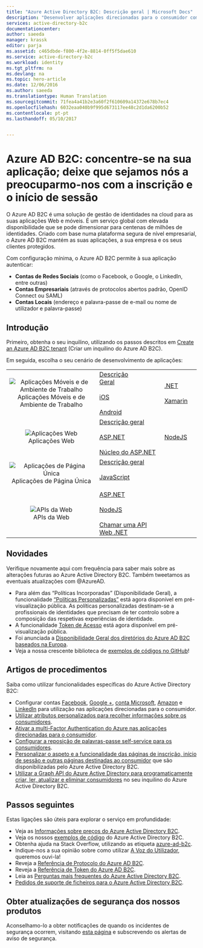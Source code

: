 ```yaml
---
title: "Azure Active Directory B2C: Descrição geral | Microsoft Docs"
description: "Desenvolver aplicações direcionadas para o consumidor com o Azure Active Directory B2C"
services: active-directory-b2c
documentationcenter: 
author: saeeda
manager: krassk
editor: parja
ms.assetid: c465dbde-f800-4f2e-8814-0ff5f5dae610
ms.service: active-directory-b2c
ms.workload: identity
ms.tgt_pltfrm: na
ms.devlang: na
ms.topic: hero-article
ms.date: 12/06/2016
ms.author: saeeda
ms.translationtype: Human Translation
ms.sourcegitcommit: 71fea4a41b2e3a60f2f610609a14372e678b7ec4
ms.openlocfilehash: 6032eaa040b9f995d673117ee48c2d1da6200b52
ms.contentlocale: pt-pt
ms.lasthandoff: 05/10/2017


---
```

# <a name="azure-ad-b2c-focus-on-your-app-let-us-worry-about-sign-up-and-sign-in"></a>Azure AD B2C: concentre-se na sua aplicação; deixe que sejamos nós a preocuparmo-nos com a inscrição e o início de sessão

O Azure AD B2C é uma solução de gestão de identidades na cloud para as suas aplicações Web e móveis. É um serviço global com elevada disponibilidade que se pode dimensionar para centenas de milhões de identidades. Criado com base numa plataforma segura de nível empresarial, o Azure AD B2C mantém as suas aplicações, a sua empresa e os seus clientes protegidos.

Com configuração mínima, o Azure AD B2C permite à sua aplicação autenticar:

* **Contas de Redes Sociais** (como o Facebook, o Google, o LinkedIn, entre outras)
* **Contas Empresariais** (através de protocolos abertos padrão, OpenID Connect ou SAML)
* **Contas Locais** (endereço e palavra-passe de e-mail ou nome de utilizador e palavra-passe)

## <a name="get-started"></a>Introdução

Primeiro, obtenha o seu inquilino, utilizando os passos descritos em [Create an Azure AD B2C tenant](active-directory-b2c-get-started.md) (Criar um inquilino do Azure AD B2C).

Em seguida, escolha o seu cenário de desenvolvimento de aplicações:

|  |  |  |  |
| --- | --- | --- | --- |
| <center>![Aplicações Móveis e de Ambiente de Trabalho](../active-directory/develop/media/active-directory-developers-guide/NativeApp_Icon.png)<br />Aplicações Móveis e de Ambiente de Trabalho</center> | [Descrição Geral](active-directory-b2c-reference-oauth-code.md)&nbsp;&nbsp;&nbsp;&nbsp;&nbsp;&nbsp;&nbsp;&nbsp;&nbsp;&nbsp;&nbsp;&nbsp;&nbsp;&nbsp;&nbsp;&nbsp;<br /><br />[iOS](https://github.com/Azure-Samples/active-directory-b2c-ios-swift-native-msal)<br /><br />[Android](https://github.com/Azure-Samples/active-directory-b2c-android-native-msal) | [.NET](https://github.com/Azure-Samples/active-directory-b2c-dotnet-desktop)<br /><br />[Xamarin](https://github.com/Azure-Samples/active-directory-b2c-xamarin-native) |  |
| <center>![Aplicações Web](../active-directory/develop/media/active-directory-developers-guide/Web_app.png)<br />Aplicações Web</center> | [Descrição geral](active-directory-b2c-reference-oidc.md)<br /><br />[ASP.NET](active-directory-b2c-devquickstarts-web-dotnet-susi.md)<br /><br />[Núcleo do ASP.NET](https://github.com/Azure-Samples/active-directory-b2c-dotnetcore-webapp) | [NodeJS](active-directory-b2c-devquickstarts-web-node.md) |  |
| <center>![Aplicações de Página Única](../active-directory/develop/media/active-directory-developers-guide/SPA.png)<br />Aplicações de Página Única</center> | [Descrição geral](active-directory-b2c-reference-spa.md)<br /><br />[JavaScript](https://github.com/Azure-Samples/active-directory-b2c-javascript-msal-singlepageapp)<br /><br /> |  |  |
| <center>![APIs da Web](../active-directory/develop/media/active-directory-developers-guide/Web_API.png)<br />APIs da Web</center> | [ASP.NET](active-directory-b2c-devquickstarts-api-dotnet.md)<br /><br />[NodeJS](https://github.com/Azure-Samples/active-directory-b2c-javascript-nodejs-webapi)<br /><br />[Chamar uma API Web .NET](active-directory-b2c-devquickstarts-web-api-dotnet.md) | &nbsp; |

## <a name="whats-new"></a>Novidades

Verifique novamente aqui com frequência para saber mais sobre as alterações futuras ao Azure Active Directory B2C. Também tweetamos as eventuais atualizações com @AzureAD.

* Para além das “Políticas Incorporadas” (Disponibilidade Geral), a funcionalidade [“Políticas Personalizadas”](active-directory-b2c-overview-custom.md) está agora disponível em pré-visualização pública.  As políticas personalizadas destinam-se a profissionais de identidades que precisam de ter controlo sobre a composição das respetivas experiências de identidade.
* A funcionalidade [Token de Acesso](https://azure.microsoft.com/en-us/blog/azure-ad-b2c-access-tokens-now-in-public-preview) está agora disponível em pré-visualização pública.
* Foi anunciada a [Disponibilidade Geral dos diretórios do Azure AD B2C baseados na Europa](https://azure.microsoft.com/en-us/blog/azuread-b2c-ga-eu/).
* Veja a nossa crescente biblioteca de [exemplos de códigos no GitHub](https://github.com/Azure-Samples?q=b2c)!

## <a name="how-to-articles"></a>Artigos de procedimentos

Saiba como utilizar funcionalidades específicas do Azure Active Directory B2C:

* Configurar contas [Facebook](active-directory-b2c-setup-fb-app.md), [Google +](active-directory-b2c-setup-goog-app.md), [conta Microsoft](active-directory-b2c-setup-msa-app.md), [Amazon](active-directory-b2c-setup-amzn-app.md) e [LinkedIn](active-directory-b2c-setup-li-app.md) para utilização nas aplicações direcionadas para o consumidor.
* [Utilizar atributos personalizados para recolher informações sobre os consumidores](active-directory-b2c-reference-custom-attr.md).
* [Ativar a multi-Factor Authentication do Azure nas aplicações direcionadas para o consumidor](active-directory-b2c-reference-mfa.md).
* [Configurar a reposição de palavras-passe self-service para os consumidores](active-directory-b2c-reference-sspr.md).
* [Personalizar o aspeto e a funcionalidade das páginas de inscrição, início de sessão e outras páginas destinadas ao consumidor](active-directory-b2c-reference-ui-customization.md) que são disponibilizadas pelo Azure Active Directory B2C.
* [Utilizar a Graph API do Azure Active Directory para programaticamente criar, ler, atualizar e eliminar consumidores](active-directory-b2c-devquickstarts-graph-dotnet.md) no seu inquilino do Azure Active Directory B2C.

## <a name="next-steps"></a>Passos seguintes

Estas ligações são úteis para explorar o serviço em profundidade:

* Veja as [Informações sobre preços do Azure Active Directory B2C](https://azure.microsoft.com/pricing/details/active-directory-b2c/).
* Veja os nossos [exemplos de código](https://azure.microsoft.com/en-us/resources/samples/?service=active-directory&term=b2c) do Azure Active Directory B2C. 
* Obtenha ajuda na Stack Overflow, utilizando as etiqueta [azure-ad-b2c](http://stackoverflow.com/questions/tagged/azure-ad-b2c).
* Indique-nos a sua opinião sobre como utilizar [A Voz do Utilizador](https://feedback.azure.com/forums/169401-azure-active-directory/category/160596-b2c), queremos ouvi-la!
* Reveja a [Referência de Protocolo do Azure AD B2C](active-directory-b2c-reference-protocols.md).
* Reveja a [Referência de Token do Azure AD B2C](active-directory-b2c-reference-tokens.md).
* Leia as [Perguntas mais frequentes do Azure Active Directory B2C](active-directory-b2c-faqs.md).
* [Pedidos de suporte de ficheiros para o Azure Active Directory B2C](active-directory-b2c-support.md).

## <a name="get-security-updates-for-our-products"></a>Obter atualizações de segurança dos nossos produtos

Aconselhamo-lo a obter notificações de quando os incidentes de segurança ocorrem, visitando [esta página](https://technet.microsoft.com/security/dd252948) e subscrevendo os alertas de aviso de segurança.


